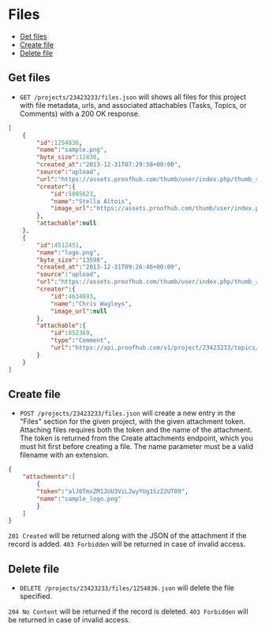 Files
====================

* [Get files](#get-files)
* [Create file](#create-file)
* [Delete file](#delete-file)

Get files
----------------

* `GET /projects/23423233/files.json` will shows all files for this project with file metadata, urls, and associated attachables (Tasks, Topics, or Comments) with a 200 OK response.

```json
[
	{
		"id":1254836,
		"name":"sample.png",
		"byte_size":11830,
		"created_at":"2013-12-31T07:29:58+00:00",
		"source":"upload",
		"url":"https://assets.proofhub.com/thumb/user/index.php/thumb_sample.png?width=1000&height=800&image=2176707/47659038/812b4ba287f5ee0bc9d43bbf5bbe87fb1388474998pd/3ffc91b37825807f0b232f25c2434d64/sample.png",
		"creator":{
	        "id":5895623,
	        "name":"Stella Altois",
	        "image_url":"https://assets.proofhub.com/thumb/user/index.php?width=80&height=80&cropratio=1:1&image=123456/812b4ba287f5ee0bc9d43bbf5bbe87fb1370073119.jpg"
	    },
		"attachable":null
	},
	{
		"id":4512451,
		"name":"logo.png",
		"byte_size":"13598",
		"created_at":"2013-12-31T09:26:46+00:00",
		"source":"upload",
		"url":"https://assets.proofhub.com/thumb/user/index.php/thumb_zoom.png?width=1000&height=800&image=2176707/47659038/812b4ba287f5ee0bc9d43bbf5bbe87fb1388482006a1/9e2e7017902acb7999b66589efca3639/logo.png",
		"creator":{
			"id":4634893,
	        "name":"Chris Wagleys",
	        "image_url":null
		},
		"attachable":{
			"id":852369,
			"type":"Comment",
			"url":"https://api.proofhub.com/v1/project/23423233/topics/123456/comments/852369.json"
		}
	}
]
```

Create file
----------------

* `POST /projects/23423233/files.json` will create a new entry in the "Files" section for the given project, with the given attachment token. Attaching files requires both the token and the name of the attachment. The token is returned from the Create attachments endpoint, which you must hit first before creating a file. The name parameter must be a valid filename with an extension. 

```json
{
	"attachments":[
		{
		"token":"alJ0TmxZM1JUU3ViL2wyYUg1SzZ2UT09",
		"name":"sample_logo.png"
		}
	]
}
```

`201 Created` will be returned along with the JSON of the attachment if the record is added. `403 Forbidden` will be returned in case of invalid access.

Delete file
----------------

* `DELETE /projects/23423233/files/1254836.json` will delete the file specified.

`204 No Content` will be returned if the record is deleted. `403 Forbidden` will be returned in case of invalid access.
